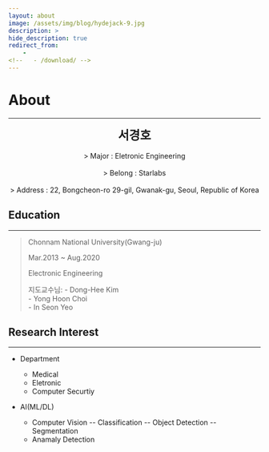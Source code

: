 ```yaml
---
layout: about
image: /assets/img/blog/hydejack-9.jpg
description: >
hide_description: true
redirect_from:
    -
<!--   - /download/ -->
---
```


# About

<!--author-->
* * *
<center>
<span style="font-size:170%; font-weight:bold">서경호</span>
</center>
<br>
<center> >&nbsp;Major : Eletronic Engineering</center>
<br>
<center> >&nbsp;Belong : Starlabs</center>
<br>
<center> >&nbsp;Address : 22, Bongcheon-ro 29-gil, Gwanak-gu, Seoul, Republic of Korea</center>

## Education
---
> Chonnam National University(Gwang-ju)
> 
> Mar.2013 ~ Aug.2020 
>
> Electronic Engineering
> 
> 지도교수님: 
    - Dong-Hee Kim<br>
    - Yong Hoon Choi<br>
    - In Seon Yeo<br>

## Research Interest
---
* Department
    + Medical
    + Eletronic
    + Computer Securtiy

* AI(ML/DL)
    + Computer Vision
        -- Classification
        -- Object Detection
        -- Segmentation
    + Anamaly Detection

